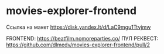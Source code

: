 # movies-explorer-frontend

Ссылка на макет https://disk.yandex.lt/d/LaC9mgu1Ttvjmw

FRONTEND: https://beatfilm.nomoreparties.co/
ПУЛ РЕКВЕСТ: https://github.com/dlmedv/movies-explorer-frontend/pull/2